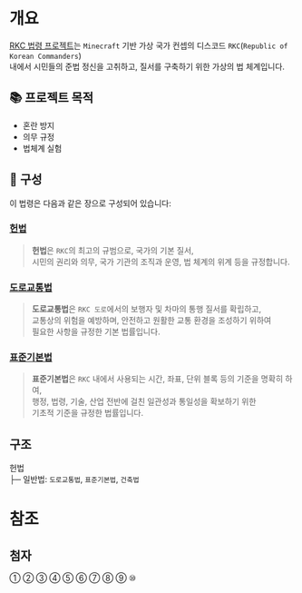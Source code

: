 # 개요
[RKC 법령 프로젝트](https://github.com/QUAM-12/Statute-of-the-RKC)는 `Minecraft` 기반 가상 국가 컨셉의 디스코드  `RKC`(`Republic of Korean Commanders`)  
내에서 시민들의 준법 정신을 고취하고, 질서를 구축하기 위한 가상의 법 체계입니다.  

## 📚 프로젝트 목적
- 혼란 방지
- 의무 규정
- 법체계 실험

## 📖 구성
이 법령은 다음과 같은 장으로 구성되어 있습니다:

### [헌법](./헌법.md)
>  **헌법**은 `RKC`의 최고의 규범으로, 국가의 기본 질서,  
> 시민의 권리와 의무, 국가 기관의 조직과 운영, 법 체계의 위계 등을 규정합니다.

### [도로교통법](./도로교통법.md)
> **도로교통법**은 `RKC 도로`에서의 보행자 및 차마의 통행 질서를 확립하고,  
> 교통상의 위험을 예방하며, 안전하고 원활한 교통 환경을 조성하기 위하여  
> 필요한 사항을 규정한 기본 법률입니다.

### [표준기본법](./표준기본법.md)
> **표준기본법**은 `RKC` 내에서 사용되는 시간, 좌표, 단위 블록 등의 기준을 명확히 하여,  
> 행정, 법령, 기술, 산업 전반에 걸친 일관성과 통일성을 확보하기 위한  
> 기초적 기준을 규정한 법률입니다.

## 구조
헌법  
├─ 일반법: `도로교통법`, `표준기본법`, `건축법`

# 참조
## 첨자
①
②
③
④
⑤
⑥
⑦
⑧
⑨
⑩